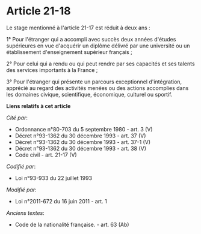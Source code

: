 # Article 21-18

Le stage mentionné à l'article 21-17 est réduit à deux ans : 

1° Pour l'étranger qui a accompli avec succès deux années d'études supérieures en vue d'acquérir un diplôme délivré par une
université ou un établissement d'enseignement supérieur français ; 

2° Pour celui qui a rendu ou qui peut rendre par ses capacités et ses talents des services importants à la France ;

3° Pour l'étranger qui présente un parcours exceptionnel d'intégration, apprécié au regard des activités menées ou des
actions accomplies dans les domaines civique, scientifique, économique, culturel ou sportif.

**Liens relatifs à cet article**

_Cité par_:

  - Ordonnance n°80-703 du 5 septembre 1980 - art. 3 (V)
  - Décret n°93-1362 du 30 décembre 1993 - art. 37 (V)
  - Décret n°93-1362 du 30 décembre 1993 - art. 37-1 (V)
  - Décret n°93-1362 du 30 décembre 1993 - art. 38 (V)
  - Code civil - art. 21-17 (V)

_Codifié par_:

  - Loi n°93-933 du 22 juillet 1993

_Modifié par_:

  - Loi n°2011-672 du 16 juin 2011 - art. 1

_Anciens textes_:

  - Code de la nationalité française. - art. 63 (Ab)
